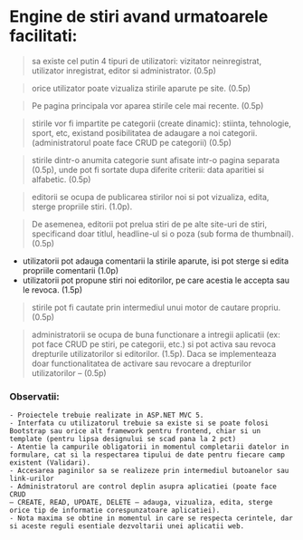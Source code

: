 # Engine de stiri avand urmatoarele facilitati:
> sa existe cel putin 4 tipuri de utilizatori: vizitator neinregistrat, utilizator
inregistrat, editor si administrator. (0.5p)

> orice utilizator poate vizualiza stirile aparute pe site. (0.5p) 

> Pe pagina principala vor aparea stirile cele mai recente. (0.5p)

> stirile vor fi impartite pe categorii (create dinamic): stiinta, tehnologie, sport,
etc, existand posibilitatea de adaugare a noi categorii. (administratorul poate
face CRUD pe categorii) (0.5p)

> stirile dintr-o anumita categorie sunt afisate intr-o pagina separata (0.5p),
unde pot fi sortate dupa diferite criterii: data aparitiei si alfabetic. (0.5p)

> editorii se ocupa de publicarea stirilor noi si pot vizualiza, edita, sterge
propriile stiri. (1.0p). 

> De asemenea, editorii pot prelua stiri de pe alte site-uri
de stiri, specificand doar titlul, headline-ul si o poza (sub forma de thumbnail).
(0.5p)
- utilizatorii pot adauga comentarii la stirile aparute, isi pot sterge si edita
propriile comentarii (1.0p) 
- utilizatorii pot propune stiri noi editorilor, pe care acestia
le accepta sau le revoca. (1.5p)
> stirile pot fi cautate prin intermediul unui motor de cautare propriu. (0.5p)

> administratorii se ocupa de buna functionare a intregii aplicatii (ex: pot face
CRUD pe stiri, pe categorii, etc.) si pot activa sau revoca drepturile
utilizatorilor si editorilor. (1.5p). Daca se implementeaza doar functionalitatea
de activare sau revocare a drepturilor utilizatorilor – (0.5p)

### Observatii:

    - Proiectele trebuie realizate in ASP.NET MVC 5.
    - Interfata cu utilizatorul trebuie sa existe si se poate folosi Bootstrap sau orice alt framework pentru frontend, chiar si un template (pentru lipsa designului se scad pana la 2 pct)
    - Atentie la campurile obligatorii in momentul completarii datelor in formulare, cat si la respectarea tipului de date pentru fiecare camp existent (Validari).
    - Accesarea paginilor sa se realizeze prin intermediul butoanelor sau link-urilor
    - Administratorul are control deplin asupra aplicatiei (poate face CRUD
    – CREATE, READ, UPDATE, DELETE – adauga, vizualiza, edita, sterge orice tip de informatie corespunzatoare aplicatiei).
    - Nota maxima se obtine in momentul in care se respecta cerintele, dar si aceste reguli esentiale dezvoltarii unei aplicatii web.
